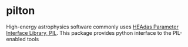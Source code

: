 # pilton

High-energy astrophysics software commonly uses [HEAdas Parameter Interface Library, PIL](https://heasarc.nasa.gov/lheasoft/headas/pil/).
This package provides python interface to the PIL-enabled tools 
